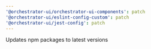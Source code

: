 ```yaml
---
'@orchestrator-ui/orchestrator-ui-components': patch
'@orchestrator-ui/eslint-config-custom': patch
'@orchestrator-ui/jest-config': patch
---
```


Updates npm packages to latest versions
